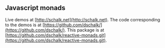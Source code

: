 ## Javascript monads

Live demos at [http://schalk.net](http://schalk.net). The code corresponding to the demos is at [https://github.com/dschalk/](https://github.com/dschalk/). This package is at [https://github.com/dschalk/reactive-monads.git](https://github.com/dschalk/reactive-monads.git).
